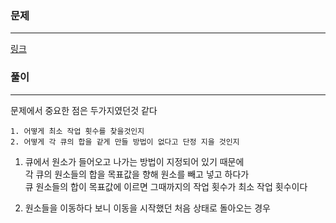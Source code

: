 ### 문제
***
[링크](https://school.programmers.co.kr/learn/courses/30/lessons/118667)

### 풀이
***
문제에서 중요한 점은 두가지였던것 같다  
```
1. 어떻게 최소 작업 횟수를 찾을것인지
2. 어떻게 각 큐의 합을 같게 만들 방법이 없다고 단정 지을 것인지
```

1. 큐에서 원소가 들어오고 나가는 방법이 지정되어 있기 때문에  
각 큐의 원소들의 합을 목표값을 향해 원소를 빼고 넣고 하다가  
큐 원소들의 합이 목표값에 이르면 그때까지의 작업 횟수가 최소 작업 횟수이다  


2. 원소들을 이동하다 보니 이동을 시작했던 처음 상태로 돌아오는 경우  


  




